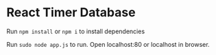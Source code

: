 # React Timer Database
Run `npm install` or `npm i` to install dependencies

Run `sudo node app.js` to run. Open localhost:80 or localhost in browser.